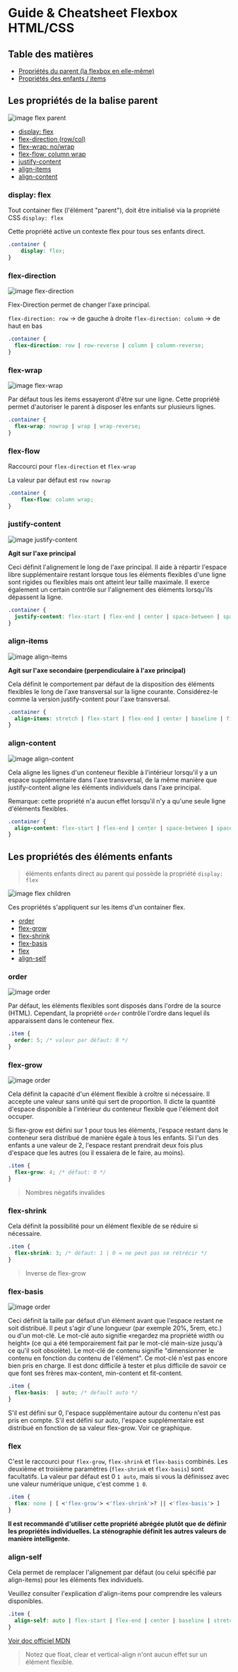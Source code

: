 # Guide & Cheatsheet Flexbox HTML/CSS

## Table des matières

* [Propriétés du parent (la flexbox en elle-même)](#parent)
* [Propriétés des enfants / items](#children)

[ANCRE_PARENT_PROPS]: g
## <a name="parent"></a>Les propriétés de la balise parent

![image flex parent](./img/01-container.svg)

* [display: flex](#display-flex)
* [flex-direction (row/col)]()
* [flex-wrap: no/wrap](#flex-wrap)
* [flex-flow: column wrap](#flex-flow)
* [justify-content](#justify-content)
* [align-items](#align-items)
* [align-content](#align-content)

### <a name="display-flex"></a>display: flex

Tout container flex (l'élément "parent"), doit être initialisé via la propriété CSS `display: flex`

Cette propriété active un contexte flex pour tous ses enfants direct.

```css
.container {
	display: flex;
}
```

### <a name="flex-direction"></a>flex-direction

![image flex-direction](./img/flex-direction.svg)

Flex-Direction permet de changer l'axe principal.

`flex-direction: row` -> de gauche à droite
`flex-direction: column` -> de haut en bas

```css
.container {
  flex-direction: row | row-reverse | column | column-reverse;
}
```

### <a name="flex-wrap"></a>flex-wrap

![image flex-wrap](./img/flex-wrap.svg)

Par défaut tous les items essayeront d'être sur une ligne.
Cette propriété permet d'autoriser le parent à disposer les enfants sur plusieurs lignes.

```css
.container {
  flex-wrap: nowrap | wrap | wrap-reverse;
}
```

### <a name="flex-flow"></a>flex-flow

Raccourci pour `flex-direction` et `flex-wrap`

La valeur par défaut est `row nowrap`

```css
.container {
	flex-flow: column wrap;
}
```

### <a name="justify-content"></a>justify-content

![image justify-content](./img/justify-content.svg)

**Agit sur l'axe principal**

Ceci définit l'alignement le long de l'axe principal. Il aide à répartir l'espace libre supplémentaire restant lorsque tous les éléments flexibles d'une ligne sont rigides ou flexibles mais ont atteint leur taille maximale. Il exerce également un certain contrôle sur l'alignement des éléments lorsqu'ils dépassent la ligne.

```css
.container {
  justify-content: flex-start | flex-end | center | space-between | space-around | space-evenly | start | end | left | right ... + safe | unsafe;
}
```

### <a name="align-items"></a>align-items

![image align-items](./img/align-items.svg)

**Agit sur l'axe secondaire (perpendiculaire à l'axe principal)**

Cela définit le comportement par défaut de la disposition des éléments flexibles le long de l'axe transversal sur la ligne courante. Considérez-le comme la version justify-content pour l'axe transversal.

```css
.container {
  align-items: stretch | flex-start | flex-end | center | baseline | first baseline | last baseline | start | end | self-start | self-end + ... safe | unsafe;
}
```

### <a name="align-content"></a>align-content

![image align-content](./img/align-content.svg)

Cela aligne les lignes d'un conteneur flexible à l'intérieur lorsqu'il y a un espace supplémentaire dans l'axe transversal, de la même manière que justify-content aligne les éléments individuels dans l'axe principal.

Remarque: cette propriété n'a aucun effet lorsqu'il n'y a qu'une seule ligne d'éléments flexibles.

```css
.container {
  align-content: flex-start | flex-end | center | space-between | space-around | space-evenly | stretch | start | end | baseline | first baseline | last baseline + ... safe | unsafe;
}
```

## <a name="children"></a>Les propriétés des éléments enfants
> éléments enfants direct au parent qui possède la propriété `display: flex`

![image flex children](./img/02-items.svg)

Ces propriétés s'appliquent sur les items d'un container flex.

* [order](#order)
* [flex-grow](#flex-grow)
* [flex-shrink](#flex-shrink)
* [flex-basis](#flex-basis)
* [flex](#flex)
* [align-self](#align-self)


### <a name="order"></a>order

![image order](./img/order.svg)

Par défaut, les éléments flexibles sont disposés dans l'ordre de la source (HTML). Cependant, la propriété `order` contrôle l'ordre dans lequel ils apparaissent dans le conteneur flex.

```css
.item {
  order: 5; /* valeur par défaut: 0 */
}
```

### <a name="flex-grow"></a>flex-grow

![image order](./img/flex-grow.svg)

Cela définit la capacité d'un élément flexible à croître si nécessaire. Il accepte une valeur sans unité qui sert de proportion. Il dicte la quantité d'espace disponible à l'intérieur du conteneur flexible que l'élément doit occuper.

Si flex-grow est défini sur 1 pour tous les éléments, l'espace restant dans le conteneur sera distribué de manière égale à tous les enfants. Si l'un des enfants a une valeur de 2, l'espace restant prendrait deux fois plus d'espace que les autres (ou il essaiera de le faire, au moins).

```css
.item {
  flex-grow: 4; /* défaut: 0 */
}
```

> Nombres négatifs invalides

### <a name="flex-shrink"></a>flex-shrink

Cela définit la possibilité pour un élément flexible de se réduire si nécessaire.

```css
.item {
  flex-shrink: 3; /* défaut: 1 | 0 = ne peut pas se rétrécir */
}
```

> Inverse de flex-grow

### <a name="flex-basis"></a>flex-basis

![image order](./img/rel-vs-abs-flex.svg)

Ceci définit la taille par défaut d'un élément avant que l'espace restant ne soit distribué. Il peut s'agir d'une longueur (par exemple 20%, 5rem, etc.) ou d'un mot-clé. Le mot-clé auto signifie «regardez ma propriété width ou height» (ce qui a été temporairement fait par le mot-clé main-size jusqu'à ce qu'il soit obsolète). Le mot-clé de contenu signifie "dimensionner le contenu en fonction du contenu de l'élément". Ce mot-clé n'est pas encore bien pris en charge. Il est donc difficile à tester et plus difficile de savoir ce que font ses frères max-content, min-content et fit-content.

```css
.item {
  flex-basis:  | auto; /* default auto */
}
```

S'il est défini sur 0, l'espace supplémentaire autour du contenu n'est pas pris en compte. S'il est défini sur auto, l'espace supplémentaire est distribué en fonction de sa valeur flex-grow. Voir ce graphique.


### <a name="flex"></a>flex

C'est le raccourci pour `flex-grow`, `flex-shrink` et `flex-basis` combinés. Les deuxième et troisième paramètres (`flex-shrink` et `flex-basis`) sont facultatifs. La valeur par défaut est 0 `1 auto`, mais si vous la définissez avec une valeur numérique unique, c'est comme `1 0`.

```css
.item {
  flex: none | [ <'flex-grow'> <'flex-shrink'>? || <'flex-basis'> ]
}
```

**Il est recommandé d'utiliser cette propriété abrégée plutôt que de définir les propriétés individuelles. La sténographie définit les autres valeurs de manière intelligente.**

### <a name="align-self"></a>align-self

Cela permet de remplacer l'alignement par défaut (ou celui spécifié par align-items) pour les éléments flex individuels.

Veuillez consulter l'explication d'align-items pour comprendre les valeurs disponibles.

```css
.item {
  align-self: auto | flex-start | flex-end | center | baseline | stretch;
}
```

[Voir doc officiel MDN](https://developer.mozilla.org/fr/docs/Web/CSS/align-self)

> Notez que float, clear et vertical-align n'ont aucun effet sur un élément flexible.
